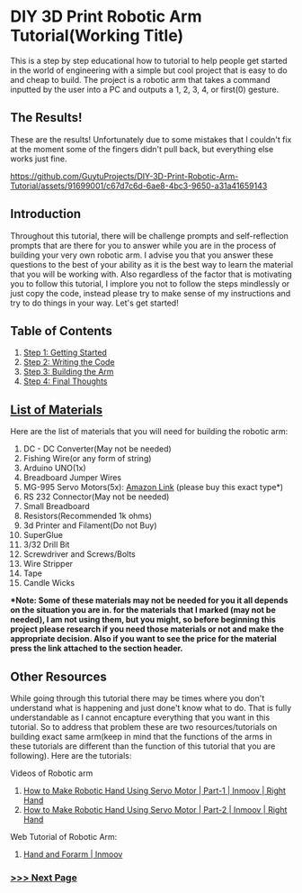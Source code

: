 # DIY 3D Print Robotic Arm Tutorial(Working Title)
This is a step by step educational how to tutorial to help people get started in the world of engineering with a simple but cool project that is easy to do and cheap to build. The project is a robotic arm that takes a command inputted by the user into a PC and outputs a 1, 2, 3, 4, or first(0) gesture.

## The Results!
These are the results! Unfortunately due to some mistakes that I couldn't fix at the moment some of the fingers didn't pull back, but everything else works just fine.
  

https://github.com/GuytuProjects/DIY-3D-Print-Robotic-Arm-Tutorial/assets/91699001/c67d7c6d-6ae8-4bc3-9650-a31a41659143



## Introduction
  Throughout this tutorial, there will be challenge prompts and self-reflection prompts that are there for you to answer while you are in the process of building your very own robotic arm. I advise you that you answer these           questions to the best of your ability as it is the best way to learn the material that you will be working with. Also regardless of the factor that is motivating you to follow this tutorial, I implore you not to follow the steps    mindlessly or just copy the code, instead please try to make sense of my instructions and try to do things in your way. Let's get started!

## Table of Contents
  1. [Step 1: Getting Started](Step1/README.md)
  2. [Step 2: Writing the Code](Step2/README.md)
  3. [Step 3: Building the Arm](Step3/README.md)
  4. [Step 4: Final Thoughts](Step4/README.md)

## [List of Materials](https://docs.google.com/spreadsheets/d/17bB3PmDmJmwHMX_M25HdZF850DJNAGpxA2a6IrNP-vU/edit?usp=sharing)
Here are the list of materials that you will need for building the robotic arm:
  1. DC - DC Converter(May not be needed)
  2. Fishing Wire(or any form of string)
  3. Arduino UNO(1x)
  4. Breadboard Jumper Wires
  5. MG-995 Servo Motors(5x): [Amazon Link](https://www.amazon.com/DWEII-Control-Angle180-Digital-Helicopter/dp/B09V4DZGD9/ref=sr_1_15?asc_source=01H8HFYCRM99TJ9FED7FSB1ZXC&dib=eyJ2IjoiMSJ9.6grwfkoyJ6HnBMbId0tZ-SsNYFFbEHub7-BdyEL43XhDYyUbwHrOFggkrCDLxJJynbS8cRs8hepFB3QHM_OyviPjBLocVihZlRVxyiyDr1P8QTCHtRFNmIh6xnCW8f_V-K4vuh1VMhVYQSkc6dBSpu0s1i6FFm0lCYonhSFX5V2tDyTMkTR1n62QVVw2_bRe4ovSPFq5K39vAA6IoQABM2pFRmjK_kUB0OMA7CCChrjajaAn1WNZ96io8WeHZECFXQI_3l2Csaa43NpL6o8-OJaIYqD33cX7BB8KXOEYNIM.K4QUcSvYJOfGUtULuF0z6Ywxlf9ayzLpfKCNPtGtNqI&dib_tag=se&keywords=mg995+servo&qid=1719715345&sr=8-15&tag=namespacebran689-20) (please buy this exact type*)
  6. RS 232 Connector(May not be needed)
  7. Small Breadboard
  8. Resistors(Recommended 1k ohms)
  9. 3d Printer and Filament(Do not Buy)
  10. SuperGlue
  11. 3/32 Drill Bit
  12. Screwdriver and Screws/Bolts
  13. Wire Stripper
  14. Tape
  15. Candle Wicks

  __*Note: Some of these materials may not be needed for you it all depends on the situation you are in.
  for the materials that I marked (may not be needed), I am not using them, but you might, so before beginning
  this project please research if you need those materials or not and make the appropriate decision. Also if you want to
  see the price for the material press the link attached to the section header.__

## Other Resources
  While going through this tutorial there may be times where you don't understand what is happening and just done't 
  know what to do. That is fully understandable as I cannot encapture everything that you want in this tutorial. So to address
  that problem these are two resources/tutorials on building exact same arm(keep in mind that the functions of the arms in these 
  tutorials are different than the function of this tutorial that you are following). Here are the tutorials:

  Videos of Robotic arm
  1. [How to Make Robotic Hand Using Servo Motor | Part-1 | Inmoov | Right Hand](https://www.youtube.com/watch?v=vgtJY_rJWzo)
  2. [How to Make Robotic Hand Using Servo Motor | Part-2 | Inmoov | Right Hand](https://www.youtube.com/watch?v=ZXy0Oxoixcg)

  Web Tutorial of Robotic Arm:
  1. [Hand and Forarm | Inmoov](https://inmoov.fr/hand-and-forarm/)


### [>>> Next Page](Step1/README.md)

